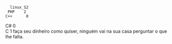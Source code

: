       linux_S2    
     PHP    2        
    C++      0                             
   C#         0                              
  C            1
                                                            faça seu dinheiro como quiser, ninguém vai na sua casa perguntar o que lhe falta.
